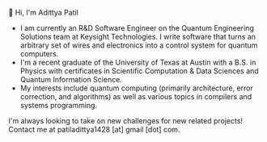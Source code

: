 👋 Hi, I'm Adittya Patil

- I am currently an R&D Software Engineer on the Quantum Engineering Solutions team at Keysight Technologies. I write software that turns an arbitrary set of wires and electronics into a control system for quantum computers.
- I'm a recent graduate of the University of Texas at Austin with a B.S. in Physics with certificates in Scientific Computation & Data Sciences and Quantum Information Science.
- My interests include quantum computing (primarily architecture, error correction, and algorithms) as well as various topics in compilers and systems programming.


I'm always looking to take on new challenges for new related projects! Contact me at patiladittya1428 [at] gmail [dot] com.
